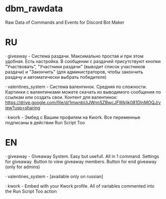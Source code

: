 # dbm_rawdata
Raw Data of Commands and Events for Discord Bot Maker

# RU
  · giveaway - Система раздачи. Максимально простая и при этом удобная. Есть настройка. В сообщении с раздачей присутствуют кнопки "Участвовать", "Участники раздачи" (выводит список участников раздачи) и "Закончить" (для администраторов, чтобы закончить раздачу и автоматически выбрать победителя)
  
  · valentines_system - Система валентинок. Средняя по сложности. Картинки с валентинками можете скачать из выводимого сообщения по ссылкам или создать свои.
  Контент для валентинок: https://drive.google.com/file/d/1mwnbUiJWnnSZBwcJFWkljk081DlnMOQJ/view?usp=sharing
  
  · kwork - Эмбед с Вашим профилем на Kwork. Все переменные подписаны в действии Run Script Too

# EN
  · giveaway - Giveaway System. Easy but usefull. All in 1 command. Settings for giveaway. Button to view giveaway members. Button for end giveaway (only for admins)

  · valentines_system - [available only on russian]

  · kwork - Embed with your Kwork profile. All of variables commented into the Run Script Too action
